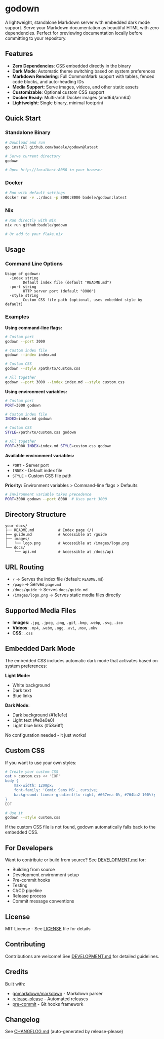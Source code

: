 # godown

A lightweight, standalone Markdown server with embedded dark mode support. Serve
your Markdown documentation as beautiful HTML with zero dependencies. Perfect
for previewing documentation locally before committing to your repository.

## Features

- **Zero Dependencies**: CSS embedded directly in the binary
- **Dark Mode**: Automatic theme switching based on system preferences
- **Markdown Rendering**: Full CommonMark support with tables, fenced code
  blocks, and auto-heading IDs
- **Media Support**: Serve images, videos, and other static assets
- **Customizable**: Optional custom CSS support
- **Docker Ready**: Multi-arch Docker images (amd64/arm64)
- **Lightweight**: Single binary, minimal footprint

## Quick Start

### Standalone Binary

```bash
# Download and run
go install github.com/badele/godown@latest

# Serve current directory
godown

# Open http://localhost:8080 in your browser
```

### Docker

```bash
# Run with default settings
docker run -v .:/docs -p 8080:8080 badele/godown:latest
```

### Nix

```bash
# Run directly with Nix
nix run github:badele/godown

# Or add to your flake.nix
```

## Usage

### Command Line Options

```
Usage of godown:
  -index string
        Default index file (default "README.md")
  -port string
        HTTP server port (default "8080")
  -style string
        Custom CSS file path (optional, uses embedded style by default)
```

### Examples

**Using command-line flags:**

```bash
# Custom port
godown --port 3000

# Custom index file
godown --index index.md

# Custom CSS
godown --style /path/to/custom.css

# All together
godown --port 3000 --index index.md --style custom.css
```

**Using environment variables:**

```bash
# Custom port
PORT=3000 godown

# Custom index file
INDEX=index.md godown

# Custom CSS
STYLE=/path/to/custom.css godown

# All together
PORT=3000 INDEX=index.md STYLE=custom.css godown
```

**Available environment variables:**

- `PORT` - Server port
- `INDEX` - Default index file
- `STYLE` - Custom CSS file path

**Priority:** Environment variables > Command-line flags > Defaults

```bash
# Environment variable takes precedence
PORT=3000 godown --port 8080  # Uses port 3000
```

## Directory Structure

```
your-docs/
├── README.md           # Index page (/)
├── guide.md            # Accessible at /guide
├── images/
│   └── logo.png        # Accessible at /images/logo.png
└── docs/
    └── api.md          # Accessible at /docs/api
```

## URL Routing

- `/` → Serves the index file (default: `README.md`)
- `/page` → Serves `page.md`
- `/docs/guide` → Serves `docs/guide.md`
- `/images/logo.png` → Serves static media files directly

## Supported Media Files

- **Images**: `.jpg`, `.jpeg`, `.png`, `.gif`, `.bmp`, `.webp`, `.svg`, `.ico`
- **Videos**: `.mp4`, `.webm`, `.ogg`, `.avi`, `.mov`, `.mkv`
- **CSS**: `.css`

## Embedded Dark Mode

The embedded CSS includes automatic dark mode that activates based on system
preferences:

**Light Mode:**

- White background
- Dark text
- Blue links

**Dark Mode:**

- Dark background (#1e1e1e)
- Light text (#e0e0e0)
- Light blue links (#58a6ff)

No configuration needed - it just works!

## Custom CSS

If you want to use your own styles:

```bash
# Create your custom CSS
cat > custom.css << 'EOF'
body {
    max-width: 1200px;
    font-family: 'Comic Sans MS', cursive;
    background: linear-gradient(to right, #667eea 0%, #764ba2 100%);
}
EOF

# Use it
godown --style custom.css
```

If the custom CSS file is not found, godown automatically falls back to the
embedded CSS.

## For Developers

Want to contribute or build from source? See [DEVELOPMENT.md](DEVELOPMENT.md)
for:

- Building from source
- Development environment setup
- Pre-commit hooks
- Testing
- CI/CD pipeline
- Release process
- Commit message conventions

## License

MIT License - See [LICENSE](LICENSE) file for details

## Contributing

Contributions are welcome! See [DEVELOPMENT.md](DEVELOPMENT.md) for detailed
guidelines.

## Credits

Built with:

- [gomarkdown/markdown](https://github.com/gomarkdown/markdown) - Markdown
  parser
- [release-please](https://github.com/googleapis/release-please) - Automated
  releases
- [pre-commit](https://pre-commit.com/) - Git hooks framework

## Changelog

See [CHANGELOG.md](CHANGELOG.md) (auto-generated by release-please)

